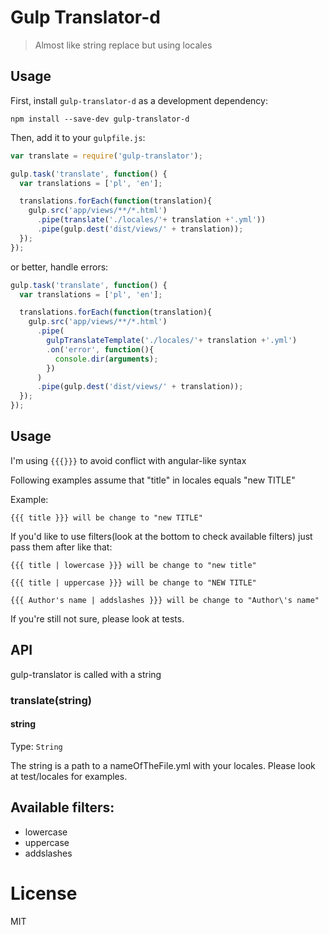 # Gulp Translator-d
> Almost like string replace but using locales

## Usage

First, install `gulp-translator-d` as a development dependency:

```shell
npm install --save-dev gulp-translator-d
```

Then, add it to your `gulpfile.js`:

```javascript
var translate = require('gulp-translator');

gulp.task('translate', function() {
  var translations = ['pl', 'en'];

  translations.forEach(function(translation){
    gulp.src('app/views/**/*.html')
      .pipe(translate('./locales/'+ translation +'.yml'))
      .pipe(gulp.dest('dist/views/' + translation));
  });
});
```

or better, handle errors:
```javascript
gulp.task('translate', function() {
  var translations = ['pl', 'en'];

  translations.forEach(function(translation){
    gulp.src('app/views/**/*.html')
      .pipe(
        gulpTranslateTemplate('./locales/'+ translation +'.yml')
        .on('error', function(){
          console.dir(arguments);
        })
      )
      .pipe(gulp.dest('dist/views/' + translation));
  });
});
```

## Usage

I'm using `{{{}}}` to avoid conflict with angular-like syntax

Following examples assume that "title" in locales equals "new TITLE"

Example:
```
{{{ title }}} will be change to "new TITLE"

```
If you'd like to use filters(look at the bottom to check available filters) just pass them after like that:

```
{{{ title | lowercase }}} will be change to "new title"

```


```
{{{ title | uppercase }}} will be change to "NEW TITLE"

```

```
{{{ Author's name | addslashes }}} will be change to "Author\'s name"

```

If you're still not sure, please look at tests.

## API

gulp-translator is called with a string

### translate(string)

#### string
Type: `String`

The string is a path to a nameOfTheFile.yml with your locales. Please look at test/locales for examples.

## Available filters:

  - lowercase
  - uppercase
  - addslashes

# License
  MIT
